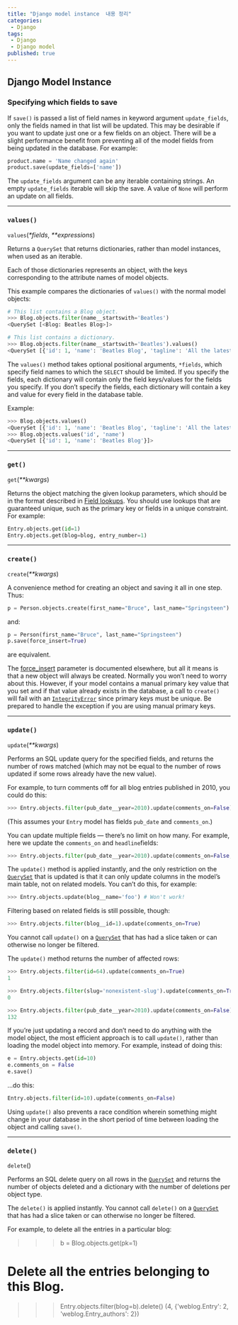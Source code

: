 ```yaml
---
title: "Django model instance  내용 정리"
categories:
 - Django
tags:
 - Django
 - Django model
published: true
---
```


## Django Model Instance
### Specifying which fields to save

If  `save()`  is passed a list of field names in keyword argument  `update_fields`, only the fields named in that list will be updated. This may be desirable if you want to update just one or a few fields on an object. There will be a slight performance benefit from preventing all of the model fields from being updated in the database. For example:
```python
product.name = 'Name changed again'
product.save(update_fields=['name'])
```
The  `update_fields`  argument can be any iterable containing strings. An empty  `update_fields`  iterable will skip the save. A value of  `None`  will perform an update on all fields.

---
### `values()`

`values`(_*fields_,  _**expressions_)

Returns a  `QuerySet`  that returns dictionaries, rather than model instances, when used as an iterable.

Each of those dictionaries represents an object, with the keys corresponding to the attribute names of model objects.

This example compares the dictionaries of  `values()`  with the normal model objects:
```python
# This list contains a Blog object.
>>> Blog.objects.filter(name__startswith='Beatles')
<QuerySet [<Blog: Beatles Blog>]>

# This list contains a dictionary.
>>> Blog.objects.filter(name__startswith='Beatles').values()
<QuerySet [{'id': 1, 'name': 'Beatles Blog', 'tagline': 'All the latest Beatles news.'}]>
```
The  `values()`  method takes optional positional arguments,  `*fields`, which specify field names to which the  `SELECT`  should be limited. If you specify the fields, each dictionary will contain only the field keys/values for the fields you specify. If you don’t specify the fields, each dictionary will contain a key and value for every field in the database table.

Example:
```python
>>> Blog.objects.values()
<QuerySet [{'id': 1, 'name': 'Beatles Blog', 'tagline': 'All the latest Beatles news.'}]>
>>> Blog.objects.values('id', 'name')
<QuerySet [{'id': 1, 'name': 'Beatles Blog'}]>
```

---
### `get()`

`get`(_**kwargs_)

Returns the object matching the given lookup parameters, which should be in the format described in  [Field lookups](https://docs.djangoproject.com/en/3.1/ref/models/querysets/#id4). You should use lookups that are guaranteed unique, such as the primary key or fields in a unique constraint. For example:
```python
Entry.objects.get(id=1)
Entry.objects.get(blog=blog, entry_number=1)
```

---
### `create()`

`create`(_**kwargs_)

A convenience method for creating an object and saving it all in one step. Thus:
```python
p = Person.objects.create(first_name="Bruce", last_name="Springsteen")
```
and:
```python
p = Person(first_name="Bruce", last_name="Springsteen")
p.save(force_insert=True)
```
are equivalent.

The  [force_insert](https://docs.djangoproject.com/en/3.1/ref/models/instances/#ref-models-force-insert)  parameter is documented elsewhere, but all it means is that a new object will always be created. Normally you won’t need to worry about this. However, if your model contains a manual primary key value that you set and if that value already exists in the database, a call to  `create()`  will fail with an  [`IntegrityError`](https://docs.djangoproject.com/en/3.1/ref/exceptions/#django.db.IntegrityError "django.db.IntegrityError")  since primary keys must be unique. Be prepared to handle the exception if you are using manual primary keys.

---
### `update()`

`update`(_**kwargs_)

Performs an SQL update query for the specified fields, and returns the number of rows matched (which may not be equal to the number of rows updated if some rows already have the new value).

For example, to turn comments off for all blog entries published in 2010, you could do this:
```python
>>> Entry.objects.filter(pub_date__year=2010).update(comments_on=False)
```
(This assumes your  `Entry`  model has fields  `pub_date`  and  `comments_on`.)

You can update multiple fields — there’s no limit on how many. For example, here we update the  `comments_on`  and  `headline`fields:
```python
>>> Entry.objects.filter(pub_date__year=2010).update(comments_on=False, headline='This is old')
```
The  `update()`  method is applied instantly, and the only restriction on the  [`QuerySet`](https://docs.djangoproject.com/en/3.1/ref/models/querysets/#django.db.models.query.QuerySet "django.db.models.query.QuerySet")  that is updated is that it can only update columns in the model’s main table, not on related models. You can’t do this, for example:
```python
>>> Entry.objects.update(blog__name='foo') # Won't work!
```
Filtering based on related fields is still possible, though:
```python
>>> Entry.objects.filter(blog__id=1).update(comments_on=True)
```
You cannot call  `update()`  on a  [`QuerySet`](https://docs.djangoproject.com/en/3.1/ref/models/querysets/#django.db.models.query.QuerySet "django.db.models.query.QuerySet")  that has had a slice taken or can otherwise no longer be filtered.

The  `update()`  method returns the number of affected rows:
```python
>>> Entry.objects.filter(id=64).update(comments_on=True)
1

>>> Entry.objects.filter(slug='nonexistent-slug').update(comments_on=True)
0

>>> Entry.objects.filter(pub_date__year=2010).update(comments_on=False)
132
```
If you’re just updating a record and don’t need to do anything with the model object, the most efficient approach is to call  `update()`, rather than loading the model object into memory. For example, instead of doing this:
```python
e = Entry.objects.get(id=10)
e.comments_on = False
e.save()
```
…do this:
```python
Entry.objects.filter(id=10).update(comments_on=False)
```
Using  `update()`  also prevents a race condition wherein something might change in your database in the short period of time between loading the object and calling  `save()`.

---
### `delete()`

`delete`()

Performs an SQL delete query on all rows in the  [`QuerySet`](https://docs.djangoproject.com/en/3.1/ref/models/querysets/#django.db.models.query.QuerySet "django.db.models.query.QuerySet")  and returns the number of objects deleted and a dictionary with the number of deletions per object type.

The  `delete()`  is applied instantly. You cannot call  `delete()`  on a  [`QuerySet`](https://docs.djangoproject.com/en/3.1/ref/models/querysets/#django.db.models.query.QuerySet "django.db.models.query.QuerySet")  that has had a slice taken or can otherwise no longer be filtered.

For example, to delete all the entries in a particular blog:

>>> b = Blog.objects.get(pk=1)

# Delete all the entries belonging to this Blog.
>>> Entry.objects.filter(blog=b).delete()
(4, {'weblog.Entry': 2, 'weblog.Entry_authors': 2})
<!--stackedit_data:
eyJoaXN0b3J5IjpbMTMyOTk2NDc0MSw3NTI1OTQ5NTUsMTM0Nz
g0NTc3OCw3MTI0MjAzODIsLTE1ODkzNDAyODJdfQ==
-->